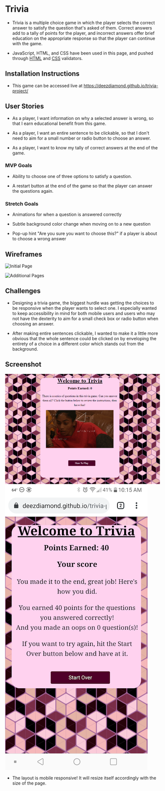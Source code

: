 # Trivia

- Trivia is a multiple choice game in which the player selects the correct answer to satisfy the question that's asked of them. Correct answers add to a tally of points for the player, and incorrect answers offer brief education on the appropriate response so that the player can continue with the game.

- JavaScript, HTML, and CSS have been used in this page, and pushed through [HTML](https://html5.validator.nu/) and [CSS](https://jigsaw.w3.org/css-validator/) validators.

## Installation Instructions

- This game can be accessed live at https://deezdiamond.github.io/trivia-project/ 

## User Stories

- As a player, I want information on why a selected answer is wrong, so that I earn educational benefit from this game.

- As a player, I want an entire sentence to be clickable, so that I don't need to aim for a small number or radio button to choose an answer.

- As a player, I want to know my tally of correct answers at the end of the game.

### MVP Goals

- Ability to choose one of three options to satisfy a question.

- A restart button at the end of the game so that the player can answer the questions again.

### Stretch Goals

- Animations for when a question is answered correctly

- Subtle background color change when moving on to a new question

- Pop-up hint "Are you sure you want to choose this?" if a player is about to choose a wrong answer

## Wireframes

![Initial Page](https://media.git.generalassemb.ly/user/30672/files/feff1000-08ba-11eb-8fee-265b5931271b)

![Additional Pages](https://media.git.generalassemb.ly/user/30672/files/0c1bff00-08bb-11eb-89a7-c74ba89978cf)

## Challenges

- Designing a trivia game, the biggest hurdle was getting the choices to be responsive when the player wants to select one. I especially wanted to keep accessibility in mind for both mobile users and users who may not have the dexterity to aim for a small check box or radio button when choosing an answer.

- After making entire sentences clickable, I wanted to make it a little more obvious that the whole sentence could be clicked on by enveloping the entirety of a choice in a different color which stands out from the background.

## Screenshot
![Desktop Screenshot](images/desktop-screenshot.png)
![Mobile Screenshot](images/LG-screenshot.png)
- The layout is mobile responsive! It will resize itself accordingly with the size of the page. 